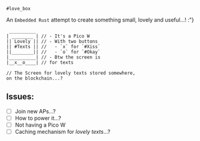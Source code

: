 `#love_box`

An `Embedded Rust` attempt to create something small, lovely and useful...! :"}  

```
 __________
| ________ | // - It's a Pico W
|| Lovely || // - With two buttons
|| #Texts || //   - `x` for `#Xiss`
||________|| //   - `o` for `#Okay`
|__________| // - Btw the screen is
|__x__o____| // for texts

// The Screen for lovely texts stored somewhere,  
on the blockchain...?
```

## Issues:
- [ ] Join new APs...?
- [ ] How to power it...?
- [ ] Not having a Pico W
- [ ] Caching mechanism for *lovely texts*...?
